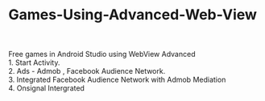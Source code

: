# Games-Using-Advanced-Web-View
<br>
<br>
Free games in Android Studio using WebView Advanced<br>
1. Start Activity.<br>
2. Ads - Admob , Facebook Audience Network.<br>
3. Integrated Facebook Audience Network with Admob Mediation<br>
4. Onsignal Intergrated
 
